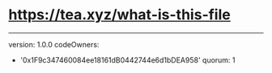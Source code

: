 # https://tea.xyz/what-is-this-file
---
version: 1.0.0
codeOwners:
  - '0x1F9c347460084ee18161dB0442744e6d1bDEA958'
quorum: 1
